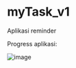 # myTask_v1
Aplikasi reminder

Progress aplikasi:

![image](https://user-images.githubusercontent.com/54470282/113825036-b1e8f180-97aa-11eb-9419-30845ee2e9cf.png)
